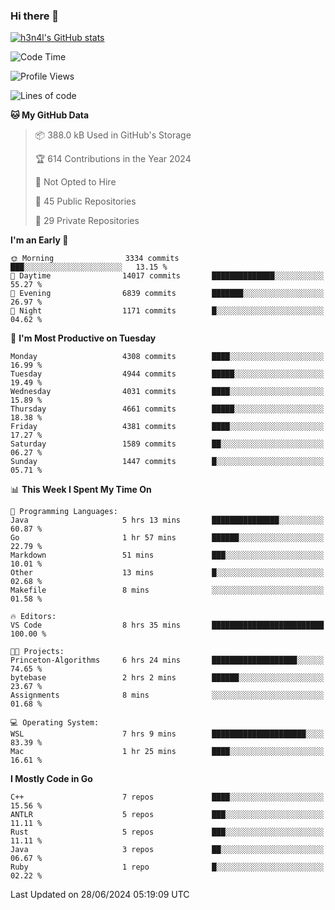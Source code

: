 ### Hi there 👋

[![h3n4l's GitHub stats](https://github-readme-stats.vercel.app/api?username=h3n4l&count_private=true&show_icons=true&theme=radical)](https://github.com/h3n4l/github-readme-stats)

<!--START_SECTION:waka-->
![Code Time](http://img.shields.io/badge/Code%20Time-1%2C882%20hrs%2020%20mins-blue)

![Profile Views](http://img.shields.io/badge/Profile%20Views-1-blue)

![Lines of code](https://img.shields.io/badge/From%20Hello%20World%20I%27ve%20Written-10.0%20million%20lines%20of%20code-blue)

**🐱 My GitHub Data** 

> 📦 388.0 kB Used in GitHub's Storage 
 > 
> 🏆 614 Contributions in the Year 2024
 > 
> 🚫 Not Opted to Hire
 > 
> 📜 45 Public Repositories 
 > 
> 🔑 29 Private Repositories 
 > 
**I'm an Early 🐤** 

```text
🌞 Morning                3334 commits        ███░░░░░░░░░░░░░░░░░░░░░░   13.15 % 
🌆 Daytime                14017 commits       ██████████████░░░░░░░░░░░   55.27 % 
🌃 Evening                6839 commits        ███████░░░░░░░░░░░░░░░░░░   26.97 % 
🌙 Night                  1171 commits        █░░░░░░░░░░░░░░░░░░░░░░░░   04.62 % 
```
📅 **I'm Most Productive on Tuesday** 

```text
Monday                   4308 commits        ████░░░░░░░░░░░░░░░░░░░░░   16.99 % 
Tuesday                  4944 commits        █████░░░░░░░░░░░░░░░░░░░░   19.49 % 
Wednesday                4031 commits        ████░░░░░░░░░░░░░░░░░░░░░   15.89 % 
Thursday                 4661 commits        █████░░░░░░░░░░░░░░░░░░░░   18.38 % 
Friday                   4381 commits        ████░░░░░░░░░░░░░░░░░░░░░   17.27 % 
Saturday                 1589 commits        ██░░░░░░░░░░░░░░░░░░░░░░░   06.27 % 
Sunday                   1447 commits        █░░░░░░░░░░░░░░░░░░░░░░░░   05.71 % 
```


📊 **This Week I Spent My Time On** 

```text
💬 Programming Languages: 
Java                     5 hrs 13 mins       ███████████████░░░░░░░░░░   60.87 % 
Go                       1 hr 57 mins        ██████░░░░░░░░░░░░░░░░░░░   22.79 % 
Markdown                 51 mins             ███░░░░░░░░░░░░░░░░░░░░░░   10.01 % 
Other                    13 mins             █░░░░░░░░░░░░░░░░░░░░░░░░   02.68 % 
Makefile                 8 mins              ░░░░░░░░░░░░░░░░░░░░░░░░░   01.58 % 

🔥 Editors: 
VS Code                  8 hrs 35 mins       █████████████████████████   100.00 % 

🐱‍💻 Projects: 
Princeton-Algorithms     6 hrs 24 mins       ███████████████████░░░░░░   74.65 % 
bytebase                 2 hrs 2 mins        ██████░░░░░░░░░░░░░░░░░░░   23.67 % 
Assignments              8 mins              ░░░░░░░░░░░░░░░░░░░░░░░░░   01.68 % 

💻 Operating System: 
WSL                      7 hrs 9 mins        █████████████████████░░░░   83.39 % 
Mac                      1 hr 25 mins        ████░░░░░░░░░░░░░░░░░░░░░   16.61 % 
```

**I Mostly Code in Go** 

```text
C++                      7 repos             ████░░░░░░░░░░░░░░░░░░░░░   15.56 % 
ANTLR                    5 repos             ███░░░░░░░░░░░░░░░░░░░░░░   11.11 % 
Rust                     5 repos             ███░░░░░░░░░░░░░░░░░░░░░░   11.11 % 
Java                     3 repos             ██░░░░░░░░░░░░░░░░░░░░░░░   06.67 % 
Ruby                     1 repo              █░░░░░░░░░░░░░░░░░░░░░░░░   02.22 % 
```




 Last Updated on 28/06/2024 05:19:09 UTC
<!--END_SECTION:waka-->


